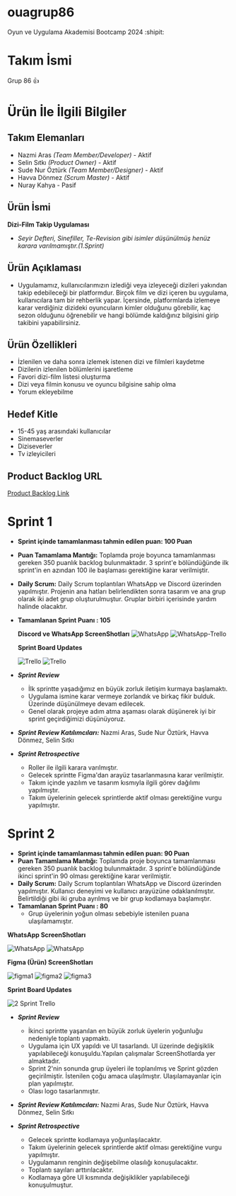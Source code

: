# ouagrup86
Oyun ve Uygulama Akademisi Bootcamp 2024 :shipit:
# Takım İsmi
  Grup 86 :+1:

# Ürün İle İlgili Bilgiler

## Takım Elemanları
 * Nazmi Aras _(Team Member/Developer)_ - Aktif
 * Selin Sıtkı _(Product Owner)_ - Aktif
 * Sude Nur Öztürk _(Team Member/Designer)_ - Aktif
 * Havva Dönmez _(Scrum Master)_ - Aktif
 * Nuray Kahya - Pasif 

## Ürün İsmi
   **Dizi-Film Takip Uygulaması**
 * _Seyir Defteri, Sinefiller, Te-Revision gibi isimler düşünülmüş henüz karara varılmamıştır.(1.Sprint)_

## Ürün Açıklaması 
  * Uygulamamız, kullanıcılarımızın izlediği veya izleyeceği dizileri yakından takip edebileceği bir platformdur. Birçok film ve dizi içeren bu uygulama, kullanıcılara tam bir rehberlik yapar. İçersinde, platformlarda izlemeye karar verdiğiniz dizideki oyuncuların kimler olduğunu görebilir, kaç sezon olduğunu öğrenebilir ve hangi bölümde kaldığınız bilgisini girip takibini yapabilirsiniz.

## Ürün Özellikleri 
  * İzlenilen ve daha sonra izlemek istenen dizi ve filmleri kaydetme 
  * Dizilerin izlenilen bölümlerini işaretleme
  * Favori dizi-film listesi oluşturma
  * Dizi veya filmin konusu ve oyuncu bilgisine sahip olma 
  * Yorum ekleyebilme 

## Hedef Kitle
  * 15-45 yaş arasındaki kullanıcılar
  * Sinemaseverler
  * Diziseverler
  * Tv izleyicileri

## Product Backlog URL
 [Product Backlog Link](https://trello.com/invite/b/TMGiNHzT/ATTI04153ebef0791f5d85a6fd494d077cb35229E51D/1-sprint)

# Sprint 1 
*  **Sprint içinde tamamlanması tahmin edilen puan: 100 Puan**
*  **Puan Tamamlama Mantığı:** Toplamda proje boyunca tamamlanması gereken 350 puanlık backlog bulunmaktadır. 3 sprint'e bölündüğünde ilk sprint'in en azından 100 ile başlaması gerektiğine karar verilmiştir.
*  **Daily Scrum:** Daily Scrum toplantıları WhatsApp ve Discord üzerinden yapılmıştır. Projenin ana hatları belirlendikten sonra tasarım ve ana grup olarak iki adet grup oluşturulmuştur. Gruplar birbiri içerisinde yardım halinde olacaktır.
* **Tamamlanan Sprint Puanı : 105**

  **Discord ve WhatsApp ScreenShotları**
    ![WhatsApp](https://github.com/Dyunmez/ouagrup86/assets/174036135/392548ab-edbc-4d3e-b08f-372174b7b3ad)
    ![WhatsApp-Trello](https://github.com/Dyunmez/ouagrup86/assets/174036135/f2a6567b-7748-460f-ad15-ea0c6977d5e3)
    
  **Sprint Board Updates**

    ![Trello](https://github.com/Dyunmez/ouagrup86/assets/174036135/6cb4b32d-410c-4a6d-a4d6-36db2a7d1996)
    ![Trello](https://github.com/Dyunmez/ouagrup86/assets/174036135/2c0368c6-da1e-4e00-bd40-f6886f121e61)


* _**Sprint Review**_
   - İlk sprintte yaşadığımız en büyük zorluk iletişim kurmaya başlamaktı.
   - Uygulama ismine karar vermeye zorlandık ve birkaç fikir bulduk. Üzerinde düşünülmeye devam edilecek.
   - Genel olarak projeye adım atma aşaması olarak düşünerek iyi bir sprint geçirdiğimizi düşünüyoruz.
* _**Sprint Review Katılımcıları:**_ Nazmi Aras, Sude Nur Öztürk, Havva Dönmez, Selin Sıtkı

* _**Sprint Retrospective**_ 
  * Roller ile ilgili karara varılmıştır.
  * Gelecek sprintte Figma'dan arayüz tasarlanmasına karar verilmiştir.
  * Takım içinde yazılım ve tasarım kısmıyla ilgili görev dağılımı yapılmıştır.
  * Takım üyelerinin gelecek sprintlerde aktif olması gerektiğine vurgu yapılmıştır.


# Sprint 2
*  **Sprint içinde tamamlanması tahmin edilen puan: 90 Puan**
*  **Puan Tamamlama Mantığı:** Toplamda proje boyunca tamamlanması gereken 350 puanlık backlog bulunmaktadır. 3 sprint'e bölündüğünde ikinci sprint'in 90 olması gerektiğine karar verilmiştir.
*  **Daily Scrum:** Daily Scrum toplantıları WhatsApp ve Discord üzerinden yapılmıştır. Kullanıcı deneyimi ve kullanıcı arayüzüne odaklanılmıştır. Belirtildiği gibi iki gruba ayrılmış ve bir grup kodlamaya başlamıştır.
* **Tamamlanan Sprint Puanı : 80**
  * Grup üyelerinin yoğun olması sebebiyle istenilen puana ulaşılamamıştır.

**WhatsApp ScreenShotları**




![WhatsApp](https://github.com/user-attachments/assets/4dba1481-4286-4c62-8ec6-71444acabd96)
![WhatsApp](https://github.com/user-attachments/assets/e5b8de4f-720a-495f-b67d-209a5d3d2e33)



**Figma (Ürün) ScreenShotları**




![figma1](https://github.com/user-attachments/assets/87e90eee-79b0-43e9-8520-1ccb89bc801d)
![figma2](https://github.com/user-attachments/assets/fca4acfa-6697-4514-a32c-6bbeeff61260)
![figma3](https://github.com/user-attachments/assets/1028ae90-2fbd-4b2c-b479-f730951f4039)



 **Sprint Board Updates**





![2  Sprint Trello](https://github.com/user-attachments/assets/b5b6c0c6-368c-4369-83f4-205b15d1a1d5)


* _**Sprint Review**_
  * İkinci sprintte yaşanılan en büyük zorluk üyelerin yoğunluğu nedeniyle toplantı yapmaktı.
  * Uygulama için UX yapıldı ve UI tasarlandı. UI üzerinde değişiklik yapılabileceği konuşuldu.Yapılan çalışmalar ScreenShotlarda yer almaktadır.
  * Sprint 2'nin sonunda grup üyeleri ile toplanılmış ve Sprint gözden geçirilmiştir. İstenilen çoğu amaca ulaşılmıştır. Ulaşılamayanlar için plan yapılmıştır.
  * Olası logo tasarlanmıştır.

* _**Sprint Review Katılımcıları:**_ Nazmi Aras, Sude Nur Öztürk, Havva Dönmez, Selin Sıtkı

* _**Sprint Retrospective**_ 
  * Gelecek sprintte kodlamaya yoğunlaşılacaktır.
  * Takım üyelerinin gelecek sprintlerde aktif olması gerektiğine vurgu yapılmıştır.
  * Uygulamanın renginin değişebilme olasılığı konuşulacaktır.
  * Toplantı sayıları arttırılacaktır.
  * Kodlamaya göre UI kısmında değişiklikler yapılabileceği konuşulmuştur.






